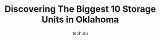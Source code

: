 ---
layout: ampstory
image: https://i0.wp.com/paketmu.com/wp-content/uploads/2023/06/extra-space-storage-0-in-oklahoma-1686369310.jpeg?resize=640,853
author: techidn
featured: false
description: Explore the diverse Storage Unit scene in Oklahoma, home to an incredible selection of 10 establishments catering to every taste. Whether youre in search of iconic favorites or undiscovered
title: Discovering The Biggest 10 Storage Units in Oklahoma
cover:
   title: Discovering The Biggest 10 Storage Units in Oklahoma
   subtitle: RICKPATE
   background: https://paketmu.com/wp-content/uploads/2023/06/extra-space-storage-0-in-oklahoma-1686369310.jpeg

pages: 
 - layout: thirds
   top: <h1>#1 Extra Space Storage</h1>
   bottom: "<p>Josh is amazing! Helped me with the logistics on renting the best storage space for my business use. Highly recommend, even if simply based on his courteous customer serv</p>"
   background: https://paketmu.com/wp-content/uploads/2023/06/extra-space-storage-1-in-oklahoma-1686369311.jpeg
   backgroundblur: true
 - layout: thirds
   top: <h1>#2 Extra Space Storage</h1>
   bottom: "<p>Steve and the crew have been absolutely awesome to work with. From renting our unit from out of state, to up sizing our unit with ease, to changing units for a better loc</p>"
   background: https://paketmu.com/wp-content/uploads/2023/06/extra-space-storage-2-in-oklahoma-1686369311.jpeg
   cta:
      link: https://paketmu.com/discovering-the-biggest-10-storage-units-in-oklahoma/
      text: Discovering The Biggest 10 Storage Units in Oklahoma
 - layout: thirds
   top: <h1>#3 Extra Space Storage</h1>
   bottom: "<p>I really appreciate the store manager Precious for helping us and being patient with us on our storage unit. She has been very nice and responsive to want we needed!! The</p>"
   background: https://paketmu.com/wp-content/uploads/2023/06/extra-space-storage-3-in-oklahoma-1686369312.jpeg
   cta:
      link: https://paketmu.com/discovering-the-biggest-10-storage-units-in-oklahoma/
      text: Discovering The Biggest 10 Storage Units in Oklahoma
 - layout: thirds
   top: <h1>#4 Extra Space Storage</h1>
   bottom: "<p>2828 NW 62nd St, Oklahoma City, OK 73112, United States</p>"
   background: https://images.unsplash.com/photo-1527066579998-dbbae57f45ce?ixlib=rb-4.0.3&ixid=MnwxMjA3fDB8MHxwaG90by1wYWdlfHx8fGVufDB8fHx8&auto=format&fit=crop&w=640&h=853&q=80
   cta:
      link: https://paketmu.com/discovering-the-biggest-10-storage-units-in-oklahoma/
      text: Discovering The Biggest 10 Storage Units in Oklahoma
 - layout: thirds
   top: <h1>#5 Extra Space Storage</h1>
   bottom: "<p>7124 NW 122nd St, Oklahoma City, OK 73142, United States</p>"
   background: https://images.unsplash.com/photo-1564951434112-64d74cc2a2d7?ixlib=rb-4.0.3&ixid=MnwxMjA3fDB8MHxwaG90by1wYWdlfHx8fGVufDB8fHx8&auto=format&fit=crop&w=640&h=853&q=80
   cta:
      link: https://paketmu.com/discovering-the-biggest-10-storage-units-in-oklahoma/
      text: Discovering The Biggest 10 Storage Units in Oklahoma
 - layout: thirds
   top: <h1>#6 Life Storage - Oklahoma City</h1>
   bottom: "<p>1401 NW 122nd St, Oklahoma City, OK 73114, United States</p>"
   background: https://images.unsplash.com/photo-1609083590460-7b8cc0ca65f8?ixlib=rb-4.0.3&ixid=MnwxMjA3fDB8MHxwaG90by1wYWdlfHx8fGVufDB8fHx8&auto=format&fit=crop&w=640&h=853&q=80
   cta:
      link: https://paketmu.com/discovering-the-biggest-10-storage-units-in-oklahoma/
      text: Discovering The Biggest 10 Storage Units in Oklahoma
 - layout: thirds
   top: <h1>#7 Simply Self Storage</h1>
   bottom: "<p>8200 N Western Ave, Oklahoma City, OK 73114, United States</p>"
   background: https://images.unsplash.com/photo-1536745287225-21d689278fd1?ixlib=rb-4.0.3&ixid=MnwxMjA3fDB8MHxwaG90by1wYWdlfHx8fGVufDB8fHx8&auto=format&fit=crop&w=640&h=853&q=80
   cta:
      link: https://paketmu.com/discovering-the-biggest-10-storage-units-in-oklahoma/
      text: Discovering The Biggest 10 Storage Units in Oklahoma
 - layout: thirds
   middle: Continue reading...
   background: https://images.unsplash.com/photo-1509114397022-ed747cca3f65?ixlib=rb-4.0.3&ixid=MnwxMjA3fDB8MHxwaG90by1wYWdlfHx8fGVufDB8fHx8&auto=format&fit=crop&w=640&h=853&q=80
   cta:
      link: https://paketmu.com/discovering-the-biggest-10-storage-units-in-oklahoma/
      text: Discovering The Biggest 10 Storage Units in Oklahoma
      
---